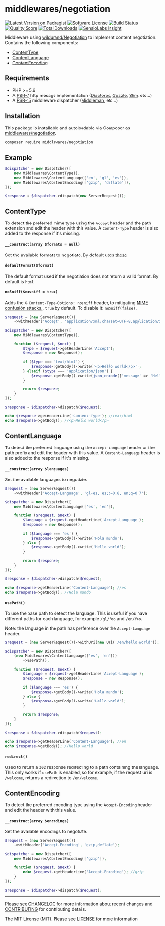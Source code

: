 # middlewares/negotiation

[![Latest Version on Packagist][ico-version]][link-packagist]
[![Software License][ico-license]](LICENSE)
[![Build Status][ico-travis]][link-travis]
[![Quality Score][ico-scrutinizer]][link-scrutinizer]
[![Total Downloads][ico-downloads]][link-downloads]
[![SensioLabs Insight][ico-sensiolabs]][link-sensiolabs]

Middleware using [wildurand/Negotiation](https://github.com/willdurand/Negotiation) to implement content negotiation. Contains the following components:

* [ContentType](#contenttype)
* [ContentLanguage](#contentlanguage)
* [ContentEncoding](#contentencoding)

## Requirements

* PHP >= 5.6
* A [PSR-7](https://packagist.org/providers/psr/http-message-implementation) http mesage implementation ([Diactoros](https://github.com/zendframework/zend-diactoros), [Guzzle](https://github.com/guzzle/psr7), [Slim](https://github.com/slimphp/Slim), etc...)
* A [PSR-15](https://github.com/http-interop/http-middleware) middleware dispatcher ([Middleman](https://github.com/mindplay-dk/middleman), etc...)

## Installation

This package is installable and autoloadable via Composer as [middlewares/negotiation](https://packagist.org/packages/middlewares/negotiation).

```sh
composer require middlewares/negotiation
```

## Example

```php
$dispatcher = new Dispatcher([
    new Middlewares\ContentType(),
    new Middlewares\ContentLanguage(['en', 'gl', 'es']),
	new Middlewares\ContentEncoding(['gzip', 'deflate']),
]);

$response = $dispatcher->dispatch(new ServerRequest());
```

## ContentType

To detect the preferred mime type using the `Accept` header and the path extension and edit the header with this value. A `Content-Type` header is also added to the response if it's missing.

#### `__construct(array $formats = null)`

Set the available formats to negotiate. By default uses [these](src/formats.php)

#### `defaultFormat($format)`

The default format used if the negotiation does not return a valid format. By default is `html`

#### `noSniff($nosniff = true)`

Adds the `X-Content-Type-Options: nosniff` header, to mitigating [MIME confusión attacks.](https://blog.mozilla.org/security/2016/08/26/mitigating-mime-confusion-attacks-in-firefox/). `true` by default. To disable it: `noSniff(false)`.

```php
$request = (new ServerRequest())
    ->withHeader('Accept', 'application/xml;charset=UTF-8,application/xhtml+xml,text/html;q=0.9,text/plain;q=0.8');

$dispatcher = new Dispatcher([
    new Middlewares\ContentType(),

    function ($request, $next) {
        $type = $request->getHeaderLine('Accept');
        $response = new Response();

        if ($type === 'text/html') {
            $response->getBody()->write('<p>Hello world</p>');
        } elseif ($type === 'application/json') {
            $response->getBody()->write(json_encode(['message' => 'Hello world']));
        }

        return $response;
    }
]);

$response = $dispatcher->dispatch($request);

echo $response->getHeaderLine('Content-Type'); //text/html
echo $response->getBody(); //<p>Hello world</p>
```

## ContentLanguage

To detect the preferred language using the `Accept-Language` header or the path prefix and edit the header with this value. A `Content-Language` header is also added to the response if it's missing.

#### `__construct(array $languages)`

Set the available languages to negotiate.

```php
$request = (new ServerRequest())
    ->withHeader('Accept-Language', 'gl-es, es;q=0.8, en;q=0.7');

$dispatcher = new Dispatcher([
    new Middlewares\ContentLanguage(['es', 'en']),

    function ($request, $next) {
        $language = $request->getHeaderLine('Accept-Language');
        $response = new Response();

        if ($language === 'es') {
            $response->getBody()->write('Hola mundo');
        } else {
            $response->getBody()->write('Hello world');
        }

        return $response;
    }
]);

$response = $dispatcher->dispatch($request);

echo $response->getHeaderLine('Content-Language'); //es
echo $response->getBody(); //Hola mundo
```

#### `usePath()`

To use the base path to detect the language. This is useful if you have different paths for each language, for example `/gl/foo` and `/en/foo`. 

Note: the language in the path has preference over the `Accept-Language` header.

```php
$request = (new ServerRequest())->withUri(new Uri('/en/hello-world'));

$dispatcher = new Dispatcher([
    (new Middlewares\ContentLanguage(['es', 'en']))
        ->usePath(),

    function ($request, $next) {
        $language = $request->getHeaderLine('Accept-Language');
        $response = new Response();

        if ($language === 'es') {
            $response->getBody()->write('Hola mundo');
        } else {
            $response->getBody()->write('Hello world');
        }

        return $response;
    }
]);

$response = $dispatcher->dispatch($request);

echo $response->getHeaderLine('Content-Language'); //en
echo $response->getBody(); //Hello world
```

#### `redirect()`

Used to return a `302` response redirecting to a path containing the language. This only works if `usePath` is enabled, so for example, if the request uri is `/welcome`, returns a redirection to `/en/welcome`.


## ContentEncoding

To detect the preferred encoding type using the `Accept-Encoding` header and edit the header with this value.

#### `__construct(array $encodings)`

Set the available encodings to negotiate.

```php
$request = (new ServerRequest())
    ->withHeader('Accept-Encoding', 'gzip,deflate');

$dispatcher = new Dispatcher([
    new Middlewares\ContentEncoding(['gzip']),

    function ($request, $next) {
        echo $request->getHeaderLine('Accept-Encoding'); //gzip
    }
]);

$response = $dispatcher->dispatch($request);
```

---

Please see [CHANGELOG](CHANGELOG.md) for more information about recent changes and [CONTRIBUTING](CONTRIBUTING.md) for contributing details.

The MIT License (MIT). Please see [LICENSE](LICENSE) for more information.

[ico-version]: https://img.shields.io/packagist/v/middlewares/negotiation.svg?style=flat-square
[ico-license]: https://img.shields.io/badge/license-MIT-brightgreen.svg?style=flat-square
[ico-travis]: https://img.shields.io/travis/middlewares/negotiation/master.svg?style=flat-square
[ico-scrutinizer]: https://img.shields.io/scrutinizer/g/middlewares/negotiation.svg?style=flat-square
[ico-downloads]: https://img.shields.io/packagist/dt/middlewares/negotiation.svg?style=flat-square
[ico-sensiolabs]: https://img.shields.io/sensiolabs/i/c737d5a3-6458-4030-b2d8-94adf47ab507.svg?style=flat-square

[link-packagist]: https://packagist.org/packages/middlewares/negotiation
[link-travis]: https://travis-ci.org/middlewares/negotiation
[link-scrutinizer]: https://scrutinizer-ci.com/g/middlewares/negotiation
[link-downloads]: https://packagist.org/packages/middlewares/negotiation
[link-sensiolabs]: https://insight.sensiolabs.com/projects/c737d5a3-6458-4030-b2d8-94adf47ab507
